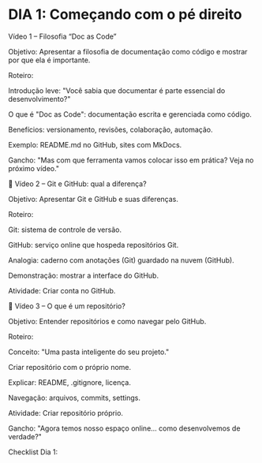 # DIA 1: Começando com o pé direito

Vídeo 1 – Filosofia “Doc as Code”

Objetivo: Apresentar a filosofia de documentação como código e mostrar por que ela é importante.

Roteiro:

Introdução leve: "Você sabia que documentar é parte essencial do desenvolvimento?"

O que é "Doc as Code": documentação escrita e gerenciada como código.

Benefícios: versionamento, revisões, colaboração, automação.

Exemplo: README.md no GitHub, sites com MkDocs.

Gancho: "Mas com que ferramenta vamos colocar isso em prática? Veja no próximo vídeo."

🎥 Vídeo 2 – Git e GitHub: qual a diferença?

Objetivo: Apresentar Git e GitHub e suas diferenças.

Roteiro:

Git: sistema de controle de versão.

GitHub: serviço online que hospeda repositórios Git.

Analogia: caderno com anotações (Git) guardado na nuvem (GitHub).

Demonstração: mostrar a interface do GitHub.

Atividade: Criar conta no GitHub.

🎥 Vídeo 3 – O que é um repositório?

Objetivo: Entender repositórios e como navegar pelo GitHub.

Roteiro:

Conceito: "Uma pasta inteligente do seu projeto."

Criar repositório com o próprio nome.

Explicar: README, .gitignore, licença.

Navegação: arquivos, commits, settings.

Atividade: Criar repositório próprio.

Gancho: "Agora temos nosso espaço online... como desenvolvemos de verdade?"

Checklist Dia 1: